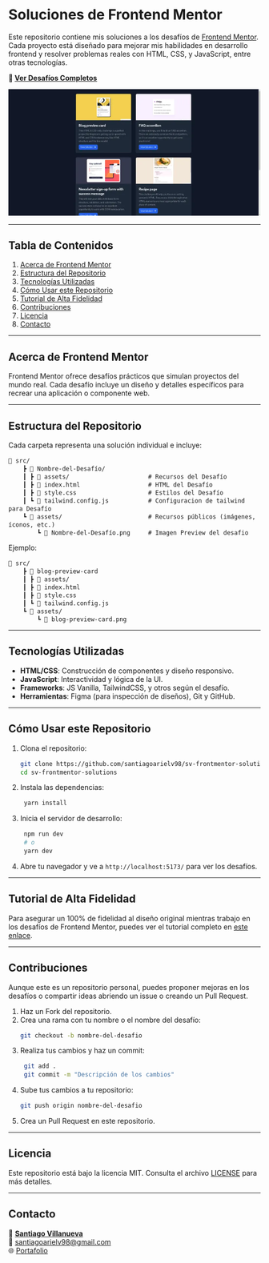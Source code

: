# **Soluciones de Frontend Mentor**

Este repositorio contiene mis soluciones a los desafíos de [Frontend Mentor](https://www.frontendmentor.io/). Cada proyecto está diseñado para mejorar mis habilidades en desarrollo frontend y resolver problemas reales con HTML, CSS, y JavaScript, entre otras tecnologías.

**🔗 [Ver Desafíos Completos](https://santiagoarielv98.github.io/sv-frontmentor-solutions/)**


[![Frontend Mentor](https://raw.githubusercontent.com/santiagoarielv98/sv-frontmentor-solutions/main/src/assets/captura.webp)](https://www.frontendmentor.io)

---

## **Tabla de Contenidos**
1. [Acerca de Frontend Mentor](#acerca-de-frontend-mentor)
2. [Estructura del Repositorio](#estructura-del-repositorio)
3. [Tecnologías Utilizadas](#tecnologías-utilizadas)
4. [Cómo Usar este Repositorio](#cómo-usar-este-repositorio)
5. [Tutorial de Alta Fidelidad](#tutorial)
6. [Contribuciones](#contribuciones)
7. [Licencia](#licencia)
8. [Contacto](#contacto)

---

## **Acerca de Frontend Mentor**
Frontend Mentor ofrece desafíos prácticos que simulan proyectos del mundo real. Cada desafío incluye un diseño y detalles específicos para recrear una aplicación o componente web.

---

## **Estructura del Repositorio**
Cada carpeta representa una solución individual e incluye:

```
📂 src/
    ┣ 📂 Nombre-del-Desafío/
    ┃ ┣ 📂 assets/                      # Recursos del Desafío
    ┃ ┣ 📜 index.html                   # HTML del Desafío
    ┃ ┣ 📜 style.css                    # Estilos del Desafío
    ┃ ┗ 📜 tailwind.config.js           # Configuracion de tailwind para Desafío
    ┗ 📂 assets/                        # Recursos públicos (imágenes, íconos, etc.)
        ┗ 📜 Nombre-del-Desafío.png     # Imagen Preview del desafio
```

Ejemplo:
```
📂 src/
    ┣ 📂 blog-preview-card
    ┃ ┣ 📂 assets/
    ┃ ┣ 📜 index.html
    ┃ ┣ 📜 style.css
    ┃ ┗ 📜 tailwind.config.js
    ┗ 📂 assets/
        ┗ 📜 blog-preview-card.png
```

---

## **Tecnologías Utilizadas**
- **HTML/CSS**: Construcción de componentes y diseño responsivo.
- **JavaScript**: Interactividad y lógica de la UI.
- **Frameworks**: JS Vanilla, TailwindCSS, y otros según el desafío.
- **Herramientas**: Figma (para inspección de diseños), Git y GitHub.

---

## **Cómo Usar este Repositorio**

1. Clona el repositorio:
   ```bash
   git clone https://github.com/santiagoarielv98/sv-frontmentor-solutions.git
   cd sv-frontmentor-solutions
   ```
2. Instala las dependencias:
   ```bash
    yarn install
   ```
3. Inicia el servidor de desarrollo:
   ```bash
    npm run dev
    # o
    yarn dev
   ```
4. Abre tu navegador y ve a `http://localhost:5173/` para ver los desafíos.

---

## **Tutorial de Alta Fidelidad**
Para asegurar un 100% de fidelidad al diseño original mientras trabajo en los desafíos de Frontend Mentor, puedes ver el tutorial completo en [este enlace](./src/alta-fidelidad/README.md).

---

## **Contribuciones**
Aunque este es un repositorio personal, puedes proponer mejoras en los desafíos o compartir ideas abriendo un issue o creando un Pull Request.

1. Haz un Fork del repositorio.
2. Crea una rama con tu nombre o el nombre del desafío:
   ```bash
   git checkout -b nombre-del-desafio
   ```
3. Realiza tus cambios y haz un commit:
   ```bash
    git add .
    git commit -m "Descripción de los cambios"
    ```
4. Sube tus cambios a tu repositorio:
    ```bash
    git push origin nombre-del-desafio
    ```
5. Crea un Pull Request en este repositorio.

---

## **Licencia**
Este repositorio está bajo la licencia MIT. Consulta el archivo [LICENSE](LICENSE) para más detalles.

---

## **Contacto**
👤 **[Santiago Villanueva](https://linkedin.com/in/santiagoarielv/)**  
📧 [santiagoarielv98@gmail.com](mailto:santiagoarielv98@gmail.com)  
🌐 [Portafolio](https://sv-dev.tech)
